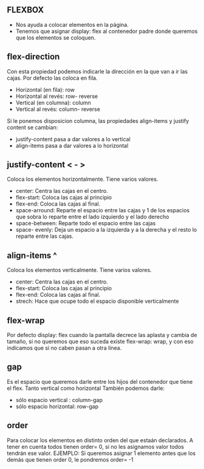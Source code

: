 ## FLEXBOX
- Nos ayuda a colocar elementos en la página.
- Tenemos que asignar display: flex al contenedor padre donde queremos que los     elementos se coloquen.

## flex-direction
Con esta propiedad podemos indicarle la dirección en la que van a ir las cajas. Por defecto las coloca en fila.
- Horizontal (en fila): row
- Horizontal al revés: row- reverse
- Vertical (en columna): column
- Vertical al revés: column- reverse

Si le ponemos disposicion columna, las propiedades align-items y justify content se cambian:
- justify-content pasa a dar valores a lo vertical
- align-items pasa a dar valores a lo horizontal

## justify-content < - >
Coloca los elementos horizontalmente. Tiene varios valores.
- center: Centra las cajas en el centro.
- flex-start: Coloca las cajas al principio
- flex-end: Coloca las cajas al final.
- space-arround: Reparte el espacio entre las cajas y 1 de los espacios que sobra lo reparte entre el lado izquierdo y el lado derecho
- space-between: Reparte todo el espacio entre las cajas
- space- evenly: Deja un espacio a la izquierda y a la derecha y el resto lo reparte entre las cajas.


## align-items ^
Coloca los elementos verticalmente. Tiene varios valores.
- center: Centra las cajas en el centro.
- flex-start: Coloca las cajas al principio
- flex-end: Coloca las cajas al final.
- strech: Hace que ocupe todo el espacio disponible verticalmente

## flex-wrap
Por defecto display: flex cuando la pantalla decrece las aplasta y cambia de tamaño, si no queremos que eso suceda existe flex-wrap: wrap, y con eso indicamos que si no caben pasan a otra línea.

## gap
Es el espacio que queremos darle entre los hijos del contenedor que tiene el flex. Tanto vertical como horizontal
También podemos darle:
- sólo espacio vertical : column-gap
- sólo espacio horizontal: row-gap

## order
Para colocar los elementos en distinto orden del que estaán declarados.
A tener en cuenta todos tienen order= 0, si no les asignamos valor todos tendrán ese valor.
EJEMPLO:
Si queremos asignar 1 elemento antes que los demás que tienen order 0, le pondremos order= -1

